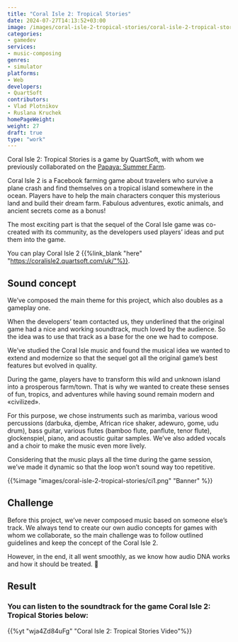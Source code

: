 ```yaml
---
title: "Coral Isle 2: Tropical Stories"
date: 2024-07-27T14:13:52+03:00
image: /images/coral-isle-2-tropical-stories/coral-isle-2-tropical-stories-thumb.webp
categories:
- gamedev
services:
- music-composing
genres:
- simulator
platforms:
- Web
developers:
- QuartSoft
contributors:
- Vlad Plotnikov
- Ruslana Kruchek
homePageWeight:
weight: 27
draft: true
type: "work"
---
```


Coral Isle 2: Tropical Stories is a game by QuartSoft, with whom we previously collaborated on the [Papaya: Summer Farm](papaya-summer-farm).

Coral Isle 2 is a Facebook farming game about travelers who survive a plane crash and find themselves on a tropical island somewhere in the ocean. Players have to help the main characters conquer this mysterious land and build their dream farm. Fabulous adventures, exotic animals, and ancient secrets come as a bonus!

The most exciting part is that the sequel of the Coral Isle game was co-created with its community, as the developers used players’ ideas and put them into the game.

You can play Coral Isle 2 {{%link_blank "here" "https://coralisle2.quartsoft.com/uk/"%}}.

## Sound concept

We’ve composed the main theme for this project, which also doubles as a gameplay one.

When the developers’ team contacted us, they underlined that the original game had a nice and working soundtrack, much loved by the audience. So the idea was to use that track as a base for the one we had to compose.

We’ve studied the Coral Isle music and found the musical idea we wanted to extend and modernize so that the sequel got all the original game’s best features but evolved in quality.

During the game, players have to transform this wild and unknown island into a prosperous farm/town. That is why we wanted to create these senses of fun, tropics, and adventures while having sound remain modern and «civilized».

For this purpose, we chose instruments such as marimba, various wood percussions (darbuka, djembe, African rice shaker, adewuro, gome, udu drum), bass guitar, various flutes (bamboo flute, panflute, tenor flute), glockenspiel, piano, and acoustic guitar samples. We’ve also added vocals and a choir to make the music even more lively. 

Considering that the music plays all the time during the game session, we’ve made it dynamic so that the loop won’t sound way too repetitive.

{{%image "images/coral-isle-2-tropical-stories/ci1.png" "Banner" %}}

## Challenge

Before this project, we’ve never composed music based on someone else’s track. We always tend to create our own audio concepts for games with whom we collaborate, so the main challenge was to follow outlined guidelines and keep the concept of the Coral Isle 2.

However, in the end, it all went smoothly, as we know how audio DNA works and how it should be treated. 🙂

## Result

### You can listen to the soundtrack for the game Coral Isle 2: Tropical Stories below:

{{%yt "wja4Zd84uFg" "Coral Isle 2: Tropical Stories Video"%}}